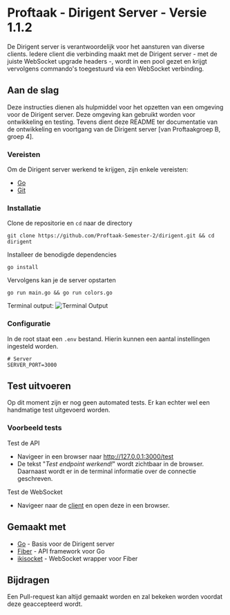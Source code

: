 # Proftaak - Dirigent Server - Versie 1.1.2

De Dirigent server is verantwoordelijk voor het aansturen van diverse clients. Iedere client die verbinding maakt met de Dirigent server - met de juiste WebSocket upgrade headers -, wordt in een pool gezet en krijgt vervolgens commando's toegestuurd via een WebSocket verbinding.

## Aan de slag

Deze instructies dienen als hulpmiddel voor het opzetten van een omgeving voor de Dirigent server. Deze omgeving kan gebruikt worden voor ontwikkeling en testing. Tevens dient deze README ter documentatie van de ontwikkeling en voortgang van de Dirigent server [van Proftaakgroep B, groep 4].

### Vereisten

Om de Dirigent server werkend te krijgen, zijn enkele vereisten: 
- [Go](https://go.dev/doc/install)
- [Git](https://git-scm.com/downloads)

### Installatie

Clone de repositorie en `cd` naar de directory
```
git clone https://github.com/Proftaak-Semester-2/dirigent.git && cd dirigent
```

Installeer de benodigde dependencies
```
go install
```

Vervolgens kan je de server opstarten
```
go run main.go && go run colors.go
```
Terminal output: 
![Terminal Output](https://github.com/Proftaak-Semester-2/dirigent/blob/main/assets/test_output.png?raw=true)

### Configuratie
In de root staat een `.env` bestand. Hierin kunnen een aantal instellingen ingesteld worden.

```shell
# Server
SERVER_PORT=3000
```

## Test uitvoeren

Op dit moment zijn er nog geen automated tests. Er kan echter wel een handmatige test uitgevoerd worden.

### Voorbeeld tests
Test de API

- Navigeer in een browser naar http://127.0.0.1:3000/test
- De tekst "*Test endpoint werkend!*" wordt zichtbaar in de browser. Daarnaast wordt er in de terminal informatie over de connectie geschreven.

Test de WebSocket

- Navigeer naar de [client](/tests/client.html) en open deze in een browser.

## Gemaakt met

- [Go](https://go.dev/) - Basis voor de Dirigent server
- [Fiber](https://gofiber.io/) - API framework voor Go 
- [ikisocket](https://github.com/antoniodipinto/ikisocket) - WebSocket wrapper voor Fiber

## Bijdragen

Een Pull-request kan altijd gemaakt worden en zal bekeken worden voordat deze geaccepteerd wordt.

